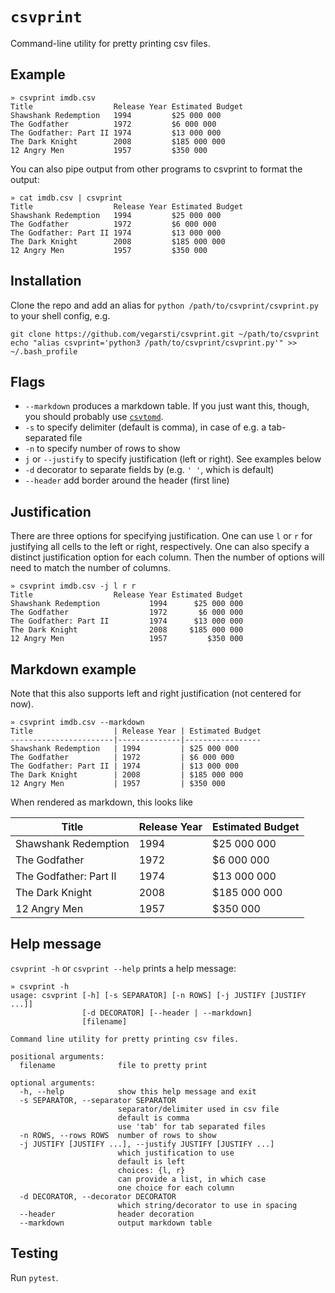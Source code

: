 # `csvprint`

Command-line utility for pretty printing csv files.

## Example

```
» csvprint imdb.csv
Title                  Release Year Estimated Budget
Shawshank Redemption   1994         $25 000 000
The Godfather          1972         $6 000 000
The Godfather: Part II 1974         $13 000 000
The Dark Knight        2008         $185 000 000
12 Angry Men           1957         $350 000
```

You can also pipe output from other programs to csvprint to format the output:
```
» cat imdb.csv | csvprint
Title                  Release Year Estimated Budget
Shawshank Redemption   1994         $25 000 000
The Godfather          1972         $6 000 000
The Godfather: Part II 1974         $13 000 000
The Dark Knight        2008         $185 000 000
12 Angry Men           1957         $350 000
```

## Installation

Clone the repo and add an alias for `python /path/to/csvprint/csvprint.py` to your shell config, e.g.

```
git clone https://github.com/vegarsti/csvprint.git ~/path/to/csvprint
echo "alias csvprint='python3 /path/to/csvprint/csvprint.py'" >> ~/.bash_profile
```

## Flags

* `--markdown` produces a markdown table. If you just want this, though, you should probably use [`csvtomd`](https://github.com/mplewis/csvtomd).
* `-s` to specify delimiter (default is comma), in case of e.g. a tab-separated file
* `-n` to specify number of rows to show
* `j` or `--justify` to specify justification (left or right). See examples below
* `-d` decorator to separate fields by (e.g. `' '`, which is default)
* `--header` add border around the header (first line)

## Justification

There are three options for specifying justification. One can use `l` or `r` for justifying all cells to the left or right, respectively. One can also specify a distinct justification option for each column. Then the number of options will need to match the number of columns.

```
» csvprint imdb.csv -j l r r
Title                  Release Year Estimated Budget
Shawshank Redemption           1994      $25 000 000
The Godfather                  1972       $6 000 000
The Godfather: Part II         1974      $13 000 000
The Dark Knight                2008     $185 000 000
12 Angry Men                   1957         $350 000
```

## Markdown example

Note that this also supports left and right justification (not centered for now).

```
» csvprint imdb.csv --markdown
Title                  | Release Year | Estimated Budget
-----------------------|--------------|-----------------
Shawshank Redemption   | 1994         | $25 000 000
The Godfather          | 1972         | $6 000 000
The Godfather: Part II | 1974         | $13 000 000
The Dark Knight        | 2008         | $185 000 000
12 Angry Men           | 1957         | $350 000
```

When rendered as markdown, this looks like

Title                  | Release Year | Estimated Budget
-----------------------|--------------|-----------------
Shawshank Redemption   | 1994         | $25 000 000
The Godfather          | 1972         | $6 000 000
The Godfather: Part II | 1974         | $13 000 000
The Dark Knight        | 2008         | $185 000 000
12 Angry Men           | 1957         | $350 000

## Help message
`csvprint -h` or `csvprint --help` prints a help message:

```
» csvprint -h
usage: csvprint [-h] [-s SEPARATOR] [-n ROWS] [-j JUSTIFY [JUSTIFY ...]]
                [-d DECORATOR] [--header | --markdown]
                [filename]

Command line utility for pretty printing csv files.

positional arguments:
  filename              file to pretty print

optional arguments:
  -h, --help            show this help message and exit
  -s SEPARATOR, --separator SEPARATOR
                        separator/delimiter used in csv file
                        default is comma
                        use 'tab' for tab separated files
  -n ROWS, --rows ROWS  number of rows to show
  -j JUSTIFY [JUSTIFY ...], --justify JUSTIFY [JUSTIFY ...]
                        which justification to use
                        default is left
                        choices: {l, r}
                        can provide a list, in which case
                        one choice for each column
  -d DECORATOR, --decorator DECORATOR
                        which string/decorator to use in spacing
  --header              header decoration
  --markdown            output markdown table
```

## Testing

Run `pytest`.
